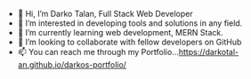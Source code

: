 - 👋 Hi, I’m Darko Talan, Full Stack Web Developer
- 👀 I’m interested in developing tools and solutions in any field. 
- 🌱 I’m currently learning web development, MERN Stack.
- 💞️ I’m looking to collaborate with fellow developers on GitHub
- 📫 You can reach me through my Portfolio...https://darkotal-an.github.io/darkos-portfolio/

<!---
DarkoTal-an/DarkoTal-an is a ✨ special ✨ repository because its `README.md` (this file) appears on your GitHub profile.
You can click the Preview link to take a look at your changes.
--->
